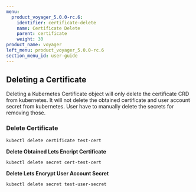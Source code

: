 ```yaml
---
menu:
  product_voyager_5.0.0-rc.6:
    identifier: certificate-delete
    name: Certificate Delete
    parent: certificate
    weight: 30
product_name: voyager
left_menu: product_voyager_5.0.0-rc.6
section_menu_id: user-guide
---
```


## Deleting a Certificate
Deleting a Kubernetes Certificate object will only delete the certificate CRD from kubernetes.
It will not delete the obtained certificate and user account secret from kubernetes. User have to manually delete
the secrets for removing those.

### Delete Certificate
```
kubectl delete certificate test-cert
```

**Delete Obtained Lets Encript Certificate**
```
kubectl delete secret cert-test-cert
```

**Delete Lets Encrypt User Account Secret**
```
kubectl delete secret test-user-secret
```